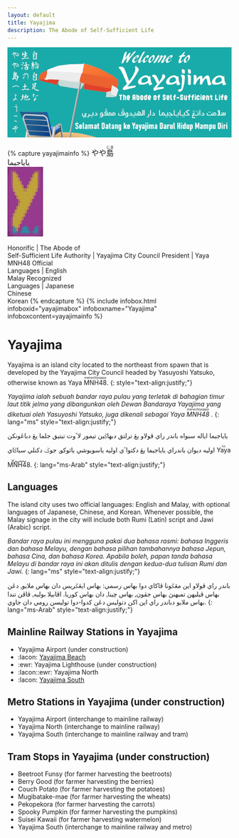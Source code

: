 ```yaml
---
layout: default
title: Yayajima
description: The Abode of Self-Sufficient Life
---
```


![The promotional banner of yayajima <>](/assets/img/areas/yayajima/header.png
"The promotional banner of Yayajima")

{% capture yayajimainfo %}
<big lang="ja">やや<ruby><rb>島</rb><rt>じま</rt></ruby></big><br/>
<big lang="ms-Arab">ياياجيما</big><br/>
![The official flag banner of Yayajima <>](/assets/img/areas/yayajima/banner.png
"The official flag banner of Yayajima")

Honorific | The Abode of<br/>Self-Sufficient Life
Authority | Yayajima City Council
President | Yaya MNH48
Official<br/>Languages | English<br/>Malay
Recognized<br/>Languages | Japanese<br/>Chinese<br/>Korean
{% endcapture %}
{%
  include infobox.html
  infoboxid="yayajimabox"
  infoboxname="Yayajima"
  infoboxcontent=yayajimainfo
%}

# Yayajima

Yayajima is an island city located to the northeast from spawn that is developed
by the Yayajima City Council headed by Yasuyoshi Yatsuko, otherwise known as
Yaya <ruby>MNH48<rt>menechiyoppa</rt></ruby>.
{: style="text-align:justify;"}

*Yayajima ialah sebuah bandar raya pulau yang terletak di bahagian timur laut
titik jelma yang dibangunkan oleh Dewan Bandaraya Yayajima yang diketuai oleh
Yasuyoshi Yatsuko, juga dikenali sebagai Yaya <ruby>MNH48<rt>menechiyoppa</rt>
</ruby>.*
{: lang="ms" style="text-align:justify;"}

ياياجيما اياله سبواه باندر راي ڤولاو يڠ ترلتق دبهاݢين تيمور لاٴوت تيتيق جلما يڠ
دباڠونکن اوليه ديوان باندراي ياياجيما يڠ دکتواٴي اوليه ياسويوشي ياثوکو⹁ جوݢ
دکنلي سباݢاي <span lang="ms"><ruby>Yaya MNH48<rt lang="ms-Arab"
style="font-size:50%; margin-bottom:-1em;margin-top:1.5em;">يايا مينيچي‌يوٴڤا
</rt></ruby>.
{: lang="ms-Arab" style="text-align:justify;"}

## Languages

The island city uses two official languages: English and Malay, with optional
languages of Japanese, Chinese, and Korean. Whenever possible, the Malay signage
in the city will include both Rumi (Latin) script and Jawi (Arabic) script.

*Bandar raya pulau ini mengguna pakai dua bahasa rasmi: bahasa Inggeris dan
bahasa Melayu, dengan bahasa pilihan tambahannya bahasa Jepun, bahasa Cina, dan
bahasa Korea. Apabila boleh, papan tanda bahasa Melayu di bandar raya ini akan
ditulis dengan kedua-dua tulisan Rumi dan Jawi.*
{: lang="ms" style="text-align:justify;"}

باندر راي ڤولاو اين مڠݢونا ڤاکاي دوا بهاس رسمي: بهاس ايڠݢريس دان بهاس ملايو⹁
دڠن بهاس ڤيليهن تمبهنڽ بهاس جڤون⹁ بهاس چينا⹁ دان بهاس کوريا. اڤابيلا بوليه⹁ ڤاڤن
تندا بهاس ملايو دباندر راي اين اکن دتوليس دڠن کدوا-دوا توليسن رومي دان جاوي.
{: lang="ms-Arab" style="text-align:justify;"}

## Mainline Railway Stations in Yayajima

- Yayajima Airport (under construction)
- :lacon: [Yayajima Beach](/rail-stations/yayajima-beach)
- :ewr: Yayajima Lighthouse (under construction)
- :lacon::ewr: Yayajima North
- :lacon: [Yayajima South](/rail-stations/yayajima-south)

## Metro Stations in Yayajima (under construction)

- Yayajima Airport (interchange to mainline railway)
- Yayajima North (interchange to mainline railway)
- Yayajima South (interchange to mainline railway and tram)

## Tram Stops in Yayajima (under construction)

- Beetroot Funsy (for farmer harvesting the beetroots)
- Berry Good (for farmer harvesting the berries)
- Couch Potato (for farmer harvesting the potatoes)
- Mugibatake-mae (for farmer harvesting the wheats)
- Pekopekora (for farmer harvesting the carrots)
- Spooky Pumpkin (for farmer harvesting the pumpkins)
- Suisei Kawaii (for farmer harvesting watermelon)
- Yayajima South (interchange to mainline railway and metro)

